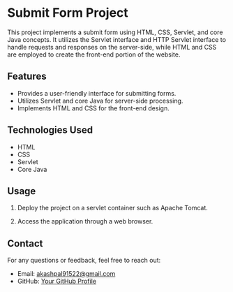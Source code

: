 # Submit Form Project

This project implements a submit form using HTML, CSS, Servlet, and core Java concepts. It utilizes the Servlet interface and HTTP Servlet interface to handle requests and responses on the server-side, while HTML and CSS are employed to create the front-end portion of the website.

## Features

- Provides a user-friendly interface for submitting forms.
- Utilizes Servlet and core Java for server-side processing.
- Implements HTML and CSS for the front-end design.

## Technologies Used

- HTML
- CSS
- Servlet
- Core Java

## Usage

1. Deploy the project on a servlet container such as Apache Tomcat.

2. Access the application through a web browser.


## Contact

For any questions or feedback, feel free to reach out:

- Email: akashpal91522@gmail.com
- GitHub: [Your GitHub Profile](https://github.com/akashpal13)

